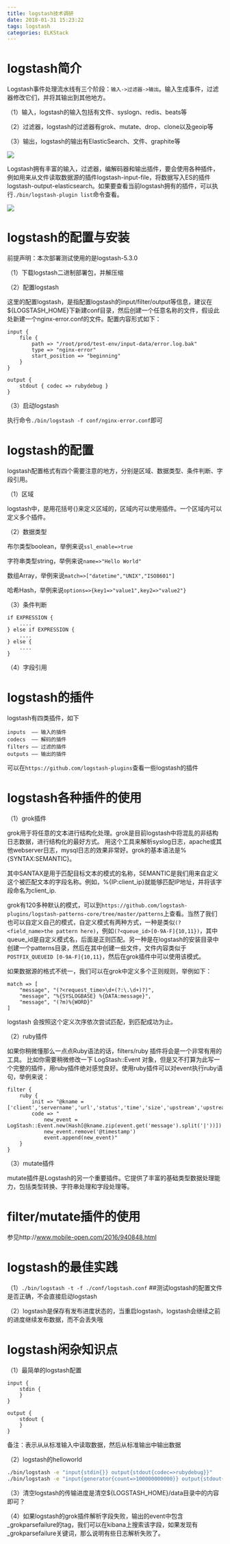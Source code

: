 ```yaml
---
title: logstash技术调研
date: 2018-01-31 15:23:22
tags: logstash
categories: ELKStack
---
```


# logstash简介

Logstash事件处理流水线有三个阶段：`输入->过滤器->输出`。输入生成事件，过滤器修改它们，并将其输出到其他地方。

（1）输入，logstash的输入包括有文件、syslogn、redis、beats等

（2）过滤器，logstash的过滤器有grok、mutate、drop、clone以及geoip等

（3）输出，logstash的输出有ElasticSearch、文件、graphite等

![](/images/logstash_1_1.png)

Logstash拥有丰富的输入，过滤器，编解码器和输出插件，要会使用各种插件，例如用来从文件读取数据源的插件logstash-input-file，将数据写入ES的插件logstash-output-elasticsearch。如果要查看当前logstash拥有的插件，可以执行`./bin/logstash-plugin list`命令查看。

![](/images/logstash_1_2.png)

# logstash的配置与安装

前提声明：本次部署测试使用的是logstash-5.3.0

（1）下载logstash二进制部署包，并解压缩

（2）配置logstash

这里的配置logstash，是指配置logstash的input/filter/output等信息，建议在${LOGSTASH_HOME}下新建conf目录，然后创建一个任意名称的文件，假设此处新建一个nginx-error.conf的文件。配置内容形式如下：

```
input {
    file {
        path => "/root/prod/test-env/input-data/error.log.bak"
        type => "nginx-error"
        start_position => "beginning"
    }
}

output {
    stdout { codec => rubydebug }
}
```

（3）启动logstash

执行命令`./bin/logstash -f conf/nginx-error.conf`即可

# logstash的配置

logstash配置格式有四个需要注意的地方，分别是区域、数据类型、条件判断、字段引用。

（1）区域

logstash中，是用花括号{}来定义区域的，区域内可以使用插件。一个区域内可以定义多个插件。

（2）数据类型

布尔类型boolean，举例来说`ssl_enable=>true`

字符串类型string，举例来说`name=>"Hello World"`

数组Array，举例来说`match=>["datetime","UNIX","ISO8601"]`

哈希Hash，举例来说`options=>{key1=>"value1",key2=>"value2"}`

（3）条件判断

```
if EXPRESSION {
    ....
} else if EXPRESSION {
    ....
} else {
    ....
}
```

（4）字段引用

# logstash的插件

logstash有四类插件，如下

	inputs  —— 输入的插件
	codecs  —— 解码的插件
	filters —— 过滤的插件
	outputs —— 输出的插件

可以在`https://github.com/logstash-plugins`查看一些logstash的插件

# logstash各种插件的使用

（1）grok插件

grok用于将任意的文本进行结构化处理。grok是目前logstash中将混乱的非结构日志数据，进行结构化的最好方式。 用这个工具来解析syslog日志，apache或其他webserver日志，mysql日志的效果非常好。grok的基本语法是%{SYNTAX:SEMANTIC}。

其中SANTAX是用于匹配目标文本的模式的名称，SEMANTIC是我们用来自定义这个被匹配文本的字段名称。例如，%{IP:client_ip}就能够匹配IP地址，并将该字段命名为client_ip.

grok有120多种默认的模式，可以到`https://github.com/logstash-plugins/logstash-patterns-core/tree/master/patterns`上查看。当然了我们也可以自定义自己的模式，自定义模式有两种方式，一种是类似`(?<field_name>the pattern here)`，例如`(?<queue_id>[0-9A-F]{10,11})`，其中queue_id是自定义模式名，后面是正则匹配。另一种是在logstash的安装目录中创建一个patterns目录，然后在其中创建一些文件，文件内容类似于`POSTFIX_QUEUEID [0-9A-F]{10,11}`，然后在grok插件中可以使用该模式。

如果数据源的格式不统一，我们可以在grok中定义多个正则规则，举例如下：

```
match => [
    "message", "(?<request_time>\d+(?:\.\d+)?)",
    "message", "%{SYSLOGBASE} %{DATA:message}",
    "message", "(?m)%{WORD}"
]
```

logstash 会按照这个定义次序依次尝试匹配，到匹配成功为止。

（2）ruby插件

如果你稍微懂那么一点点Ruby语法的话，filters/ruby 插件将会是一个非常有用的工具。 比如你需要稍微修改一下 LogStash::Event 对象，但是又不打算为此写一个完整的插件，用ruby插件绝对感觉良好。使用ruby插件可以对event执行ruby语句，举例来说：

```
filter {
    ruby {
        init => "@kname = ['client','servername','url','status','time','size','upstream','upstreamstatus','upstreamtime','referer','xff','useragent']"
        code => "
            new_event = LogStash::Event.new(Hash[@kname.zip(event.get('message').split('|'))])
            new_event.remove('@timestamp')
            event.append(new_event)"
    }
}
```

（3）mutate插件

mutate插件是Logstash的另一个重要插件。它提供了丰富的基础类型数据处理能力，包括类型转换、字符串处理和字段处理等。

# filter/mutate插件的使用

参见http://www.mobile-open.com/2016/940848.html

# logstash的最佳实践

（1）`./bin/logstash -t -f ./conf/logstash.conf`  ##测试logstash的配置文件是否正确，不会直接启动logstash

（2）logstash是保存有发布进度状态的，当重启logstash，logstash会继续之前的进度继续发布数据，而不会丢失哦

# logstash闲杂知识点

（1）最简单的logstash配置

```
input {
    stdin {
    }
}

output {
    stdout {
    }
}
```

备注：表示从从标准输入中读取数据，然后从标准输出中输出数据

（2）logstash的helloworld

```bash
./bin/logstash -e "input{stdin{}} output{stdout{codec=>rubydebug}}"
./bin/logstash -e "input{generator{count=>100000000000}} output{stdout{codec=>dots}}"
```

（3）清空logstash的传输进度是清空${LOGSTASH_HOME}/data目录中的内容即可？

（4）如果logstash的grok插件解析字段失败，输出的event中包含_grokparsefailure的tag，我们可以在kibana上搜索该字段，如果发现有_grokparsefailure关键词，那么说明有些日志解析失败了。
